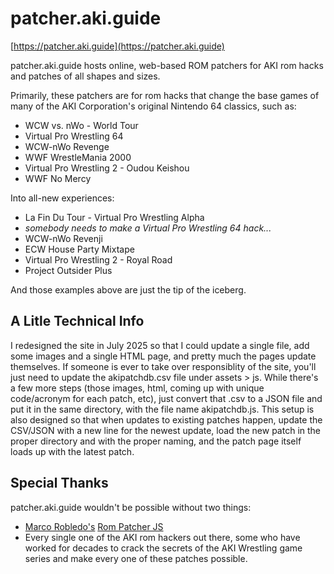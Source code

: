 # patcher.aki.guide

[https://patcher.aki.guide](https://patcher.aki.guide)

patcher.aki.guide hosts online, web-based ROM patchers for AKI rom hacks and patches of all shapes and sizes.

Primarily, these patchers are for rom hacks that change the base games of many of the AKI Corporation's original Nintendo 64 classics, such as:

* WCW vs. nWo - World Tour
* Virtual Pro Wrestling 64
* WCW-nWo Revenge
* WWF WrestleMania 2000
* Virtual Pro Wrestling 2 - Oudou Keishou
* WWF No Mercy

Into all-new experiences:

* La Fin Du Tour - Virtual Pro Wrestling Alpha
* *somebody needs to make a Virtual Pro Wrestling 64 hack...*
* WCW-nWo Revenji
* ECW House Party Mixtape
* Virtual Pro Wrestling 2 - Royal Road
* Project Outsider Plus

And those examples above are just the tip of the iceberg.

## A Litle Technical Info

I redesigned the site in July 2025 so that I could update a single file, add some images and a single HTML page, and pretty much the pages update themselves. If someone is ever to take over responsiblity of the site, you'll just need to update the akipatchdb.csv file under assets > js. While there's a few more steps (those images, html, coming up with unique code/acronym for each patch, etc), just convert that .csv to a JSON file and put it in the same directory, with the file name akipatchdb.js. This setup is also designed so that when updates to existing patches happen, update the CSV/JSON with a new line for the newest update, load the new patch in the proper directory and with the proper naming, and the patch page itself loads up with the latest patch.

## Special Thanks

patcher.aki.guide wouldn't be possible without two things:

* [Marco Robledo's](https://www.marcrobledo.com/) [Rom Patcher JS](https://github.com/marcrobledo/RomPatcher.js)
* Every single one of the AKI rom hackers out there, some who have worked for decades to crack the secrets of the AKI Wrestling game series and make every one of these patches possible.
